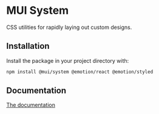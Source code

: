 # MUI System

CSS utilities for rapidly laying out custom designs.

## Installation

Install the package in your project directory with:

<!-- #default-branch-switch -->

```bash
npm install @mui/system @emotion/react @emotion/styled
```

## Documentation

<!-- #default-branch-switch -->

[The documentation](https://mui.com/system/getting-started/)
